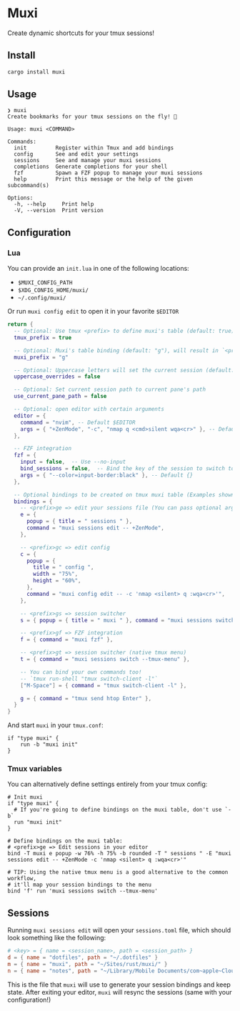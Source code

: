 # Muxi

Create dynamic shortcuts for your tmux sessions!

## Install

```sh
cargo install muxi
```

## Usage

```
❯ muxi
Create bookmarks for your tmux sessions on the fly! 🚀

Usage: muxi <COMMAND>

Commands:
  init         Register within Tmux and add bindings
  config       See and edit your settings
  sessions     See and manage your muxi sessions
  completions  Generate completions for your shell
  fzf          Spawn a FZF popup to manage your muxi sessions
  help         Print this message or the help of the given subcommand(s)

Options:
  -h, --help     Print help
  -V, --version  Print version
```

## Configuration

### Lua

You can provide an `init.lua` in one of the following locations:

- `$MUXI_CONFIG_PATH`
- `$XDG_CONFIG_HOME/muxi/`
- `~/.config/muxi/`

Or run `muxi config edit` to open it in your favorite `$EDITOR`

```lua
return {
  -- Optional: Use tmux <prefix> to define muxi's table (default: true)
  tmux_prefix = true

  -- Optional: Muxi's table binding (default: "g"), will result in `<prefix>g`
  muxi_prefix = "g"

  -- Optional: Uppercase letters will set the current session (default: false)
  uppercase_overrides = false

  -- Optional: Set current session path to current pane's path
  use_current_pane_path = false

  -- Optional: open editor with certain arguments
  editor = {
    command = "nvim", -- Default $EDITOR
    args = { "+ZenMode", "-c", "nmap q <cmd>silent wqa<cr>" }, -- Default {}
  },

  -- FZF integration
  fzf = {
    input = false,  -- Use --no-input
    bind_sessions = false,  -- Bind the key of the session to switch to it
    args = { "--color=input-border:black" }, -- Default {}
  },

  -- Optional bindings to be created on tmux muxi table (Examples shown)
  bindings = {
    -- <prefix>ge => edit your sessions file (You can pass optional arguments to your editor after "--")
    e = {
      popup = { title = " sessions " },
      command = "muxi sessions edit -- +ZenMode",
    },

    -- <prefix>gc => edit config
    c = {
      popup = {
        title = " config ",
        width = "75%",
        height = "60%",
      },
      command = "muxi config edit -- -c 'nmap <silent> q :wqa<cr>'",
    },

    -- <prefix>gs => session switcher
    s = { popup = { title = " muxi " }, command = "muxi sessions switch --interactive" },

    -- <prefix>gf => FZF integration
    f = { command = "muxi fzf" },

    -- <prefix>gt => session switcher (native tmux menu)
    t = { command = "muxi sessions switch --tmux-menu" },

    -- You can bind your own commands too!
    -- `tmux run-shell "tmux switch-client -l"`
    ["M-Space"] = { command = "tmux switch-client -l" },

    g = { command = "tmux send htop Enter" },
  }
}
```

And start `muxi` in your `tmux.conf`:

```tmux
if "type muxi" {
    run -b "muxi init"
}
```

### Tmux variables

You can alternatively define settings entirely from your tmux config:

```tmux
# Init muxi
if "type muxi" {
  # If you're going to define bindings on the muxi table, don't use `-b`
  run "muxi init"
}

# Define bindings on the muxi table:
# <prefix>ge => Edit sessions in your editor
bind -T muxi e popup -w 76% -h 75% -b rounded -T " sessions " -E "muxi sessions edit -- +ZenMode -c 'nmap <silent> q :wqa<cr>'"

# TIP: Using the native tmux menu is a good alternative to the common workflow,
# it'll map your session bindings to the menu
bind 'f' run 'muxi sessions switch --tmux-menu'
```

## Sessions

Running `muxi sessions edit` will open your `sessions.toml` file, which should look something like the following:

```toml
# <key> = { name = <session_name>, path = <session_path> }
d = { name = "dotfiles", path = "~/.dotfiles" }
m = { name = "muxi", path = "~/Sites/rust/muxi/" }
n = { name = "notes", path = "~/Library/Mobile Documents/com~apple~CloudDocs/notes" }
```

This is the file that `muxi` will use to generate your session bindings and keep state. After exiting your editor, `muxi` will resync the sessions (same with your configuration!)
